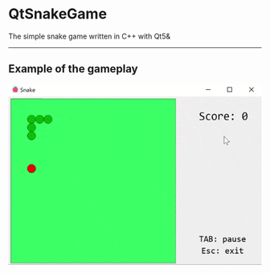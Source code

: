 # QtSnakeGame
The simple snake game written in C++ with Qt5&
____
## Example of the gameplay
![](https://github.com/olkhovichs/QtSnakeGame/blob/dev/img/GameplayExample.gif)

